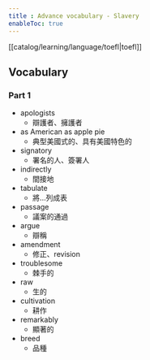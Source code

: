 ```yaml
---
title : Advance vocabulary - Slavery
enableToc: true
---
```

[[catalog/learning/language/toefl|toefl]]

## Vocabulary
### Part 1
- apologists 
	- 辯護者、擁護者
- as American as apple pie
	- 典型美國式的、具有美國特色的
- signatory
	- 署名的人、簽署人
- indirectly
	- 間接地
- tabulate
	- 將...列成表
- passage
	- 議案的通過
- argue
	- 辯稱
- amendment
	- 修正、revision
- troublesome
	- 棘手的
- raw
	- 生的
- cultivation
	- 耕作
- remarkably
	- 顯著的
- breed
	- 品種